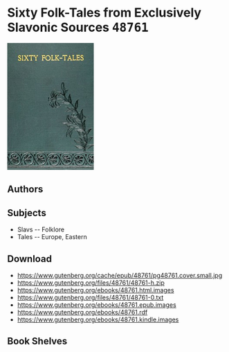# Sixty Folk-Tales from Exclusively Slavonic Sources <kbd>48761</kbd>

![](./cover.medium.jpg "")

## Authors



## Subjects


 - Slavs -- Folklore
 - Tales -- Europe, Eastern

## Download


 - https://www.gutenberg.org/cache/epub/48761/pg48761.cover.small.jpg
 - https://www.gutenberg.org/files/48761/48761-h.zip
 - https://www.gutenberg.org/ebooks/48761.html.images
 - https://www.gutenberg.org/files/48761/48761-0.txt
 - https://www.gutenberg.org/ebooks/48761.epub.images
 - https://www.gutenberg.org/ebooks/48761.rdf
 - https://www.gutenberg.org/ebooks/48761.kindle.images

## Book Shelves


